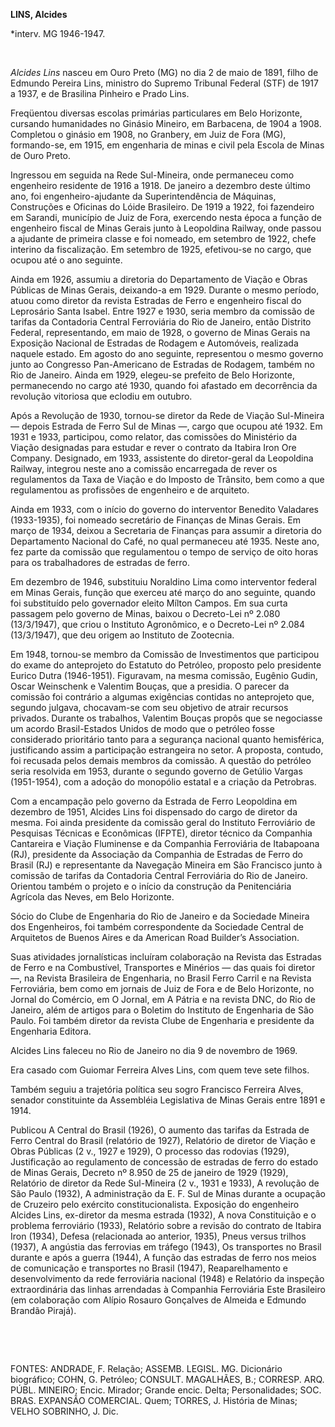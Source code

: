 **LINS, Alcides**

\*interv. MG 1946-1947.

 

*Alcides Lins* nasceu em Ouro Preto (MG) no dia 2 de maio de 1891, filho
de Edmundo Pereira Lins, ministro do Supremo Tribunal Federal (STF) de
1917 a 1937, e de Brasilina Pinheiro e Prado Lins.

Freqüentou diversas escolas primárias particulares em Belo Horizonte,
cursando humanidades no Ginásio Mineiro, em Barbacena, de 1904 a 1908.
Completou o ginásio em 1908, no Granbery, em Juiz de Fora (MG),
formando-se, em 1915, em engenharia de minas e civil pela Escola de
Minas de Ouro Preto.

Ingressou em seguida na Rede Sul-Mineira, onde permaneceu como
engenheiro residente de 1916 a 1918. De janeiro a dezembro deste último
ano, foi engenheiro-ajudante da Superintendência de Máquinas,
Construções e Oficinas do Lóide Brasileiro. De 1919 a 1922, foi
fazendeiro em Sarandi, município de Juiz de Fora, exercendo nesta época
a função de engenheiro fiscal de Minas Gerais junto à Leopoldina
Railway, onde passou a ajudante de primeira classe e foi nomeado, em
setembro de 1922, chefe interino da fiscalização. Em setembro de 1925,
efetivou-se no cargo, que ocupou até o ano seguinte.

Ainda em 1926, assumiu a diretoria do Departamento de Viação e Obras
Públicas de Minas Gerais, deixando-a em 1929. Durante o mesmo período,
atuou como diretor da revista Estradas de Ferro e engenheiro fiscal do
Leprosário Santa Isabel. Entre 1927 e 1930, seria membro da comissão de
tarifas da Contadoria Central Ferroviária do Rio de Janeiro, então
Distrito Federal, representando, em maio de 1928, o governo de Minas
Gerais na Exposição Nacional de Estradas de Rodagem e Automóveis,
realizada naquele estado. Em agosto do ano seguinte, representou o mesmo
governo junto ao Congresso Pan-Americano de Estradas de Rodagem, também
no Rio de Janeiro. Ainda em 1929, elegeu-se prefeito de Belo Horizonte,
permanecendo no cargo até 1930, quando foi afastado em decorrência da
revolução vitoriosa que eclodiu em outubro.

Após a Revolução de 1930, tornou-se diretor da Rede de Viação
Sul-Mineira — depois Estrada de Ferro Sul de Minas —, cargo que ocupou
até 1932. Em 1931 e 1933, participou, como relator, das comissões do
Ministério da Viação designadas para estudar e rever o contrato da
Itabira Iron Ore Company. Designado, em 1933, assistente do
diretor-geral da Leopoldina Railway, integrou neste ano a comissão
encarregada de rever os regulamentos da Taxa de Viação e do Imposto de
Trânsito, bem como a que regulamentou as profissões de engenheiro e de
arquiteto.

Ainda em 1933, com o início do governo do interventor Benedito Valadares
(1933-1935), foi nomeado secretário de Finanças de Minas Gerais. Em
março de 1934, deixou a Secretaria de Finanças para assumir a diretoria
do Departamento Nacional do Café, no qual permaneceu até 1935. Neste
ano, fez parte da comissão que regulamentou o tempo de serviço de oito
horas para os trabalhadores de estradas de ferro.

Em dezembro de 1946, substituiu Noraldino Lima como interventor federal
em Minas Gerais, função que exerceu até março do ano seguinte, quando
foi substituído pelo governador eleito Mílton Campos. Em sua curta
passagem pelo governo de Minas, baixou o Decreto-Lei nº 2.080
(13/3/1947), que criou o Instituto Agronômico, e o Decreto-Lei nº 2.084
(13/3/1947), que deu origem ao Instituto de Zootecnia.

Em 1948, tornou-se membro da Comissão de Investimentos que participou do
exame do anteprojeto do Estatuto do Petróleo, proposto pelo presidente
Eurico Dutra (1946-1951). Figuravam, na mesma comissão, Eugênio Gudin,
Oscar Weinschenk e Valentim Bouças, que a presidia. O parecer da
comissão foi contrário a algumas exigências contidas no anteprojeto que,
segundo julgava, chocavam-se com seu objetivo de atrair recursos
privados. Durante os trabalhos, Valentim Bouças propôs que se negociasse
um acordo Brasil-Estados Unidos de modo que o petróleo fosse considerado
prioritário tanto para a segurança nacional quanto hemisférica,
justificando assim a participação estrangeira no setor. A proposta,
contudo, foi recusada pelos demais membros da comissão. A questão do
petróleo seria resolvida em 1953, durante o segundo governo de Getúlio
Vargas (1951-1954), com a adoção do monopólio estatal e a criação da
Petrobras.

Com a encampação pelo governo da Estrada de Ferro Leopoldina em dezembro
de 1951, Alcides Lins foi dispensado do cargo de diretor da mesma. Foi
ainda presidente da comissão geral do Instituto Ferroviário de Pesquisas
Técnicas e Econômicas (IFPTE), diretor técnico da Companhia Cantareira e
Viação Fluminense e da Companhia Ferroviária de Itabapoana (RJ),
presidente da Associação da Companhia de Estradas de Ferro do Brasil
(RJ) e representante da Navegação Mineira em São Francisco junto à
comissão de tarifas da Contadoria Central Ferroviária do Rio de Janeiro.
Orientou também o projeto e o início da construção da Penitenciária
Agrícola das Neves, em Belo Horizonte.

Sócio do Clube de Engenharia do Rio de Janeiro e da Sociedade Mineira
dos Engenheiros, foi também correspondente da Sociedade Central de
Arquitetos de Buenos Aires e da American Road Builder’s Association.

Suas atividades jornalísticas incluíram colaboração na Revista das
Estradas de Ferro e na Combustível, Transportes e Minérios — das quais
foi diretor —, na Revista Brasileira de Engenharia, no Brasil Ferro
Carril e na Revista Ferroviária, bem como em jornais de Juiz de Fora e
de Belo Horizonte, no Jornal do Comércio, em O Jornal, em A Pátria e na
revista DNC, do Rio de Janeiro, além de artigos para o Boletim do
Instituto de Engenharia de São Paulo. Foi também diretor da revista
Clube de Engenharia e presidente da Engenharia Editora.

Alcides Lins faleceu no Rio de Janeiro no dia 9 de novembro de 1969.

Era casado com Guiomar Ferreira Alves Lins, com quem teve sete filhos.

Também seguiu a trajetória política seu sogro Francisco Ferreira Alves,
senador constituinte da Assembléia Legislativa de Minas Gerais entre
1891 e 1914.

Publicou A Central do Brasil (1926), O aumento das tarifas da Estrada de
Ferro Central do Brasil (relatório de 1927), Relatório de diretor de
Viação e Obras Públicas (2 v., 1927 e 1929), O processo das rodovias
(1929), Justificação ao regulamento de concessão de estradas de ferro do
estado de Minas Gerais, Decreto nº 8.950 de 25 de janeiro de 1929
(1929), Relatório de diretor da Rede Sul-Mineira (2 v., 1931 e 1933), A
revolução de São Paulo (1932), A administração da E. F. Sul de Minas
durante a ocupação de Cruzeiro pelo exército constitucionalista.
Exposição do engenheiro Alcides Lins, ex-diretor da mesma estrada
(1932), A nova Constituição e o problema ferroviário (1933), Relatório
sobre a revisão do contrato de Itabira Iron (1934), Defesa (relacionada
ao anterior, 1935), Pneus versus trilhos (1937), A angústia das
ferrovias em tráfego (1943), Os transportes no Brasil durante e após a
guerra (1944), A função das estradas de ferro nos meios de comunicação e
transportes no Brasil (1947), Reaparelhamento e desenvolvimento da rede
ferroviária nacional (1948) e Relatório da inspeção extraordinária das
linhas arrendadas à Companhia Ferroviária Este Brasileiro (em
colaboração com Alípio Rosauro Gonçalves de Almeida e Edmundo Brandão
Pirajá).

 

 

FONTES: ANDRADE, F. Relação; ASSEMB. LEGISL. MG. Dicionário biográfico;
COHN, G. Petróleo; CONSULT. MAGALHÃES, B.; CORRESP. ARQ. PÚBL. MINEIRO;
Encic. Mirador; Grande encic. Delta; Personalidades; SOC. BRAS. EXPANSÃO
COMERCIAL. Quem; TORRES, J. História de Minas; VELHO SOBRINHO, J. Dic.

 
